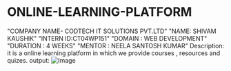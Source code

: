 # ONLINE-LEARNING-PLATFORM
"COMPANY NAME- CODTECH IT SOLUTIONS PVT.LTD" 
"NAME: SHIVAM KAUSHIK" 
"INTERN ID:CT04WP151" 
"DOMAIN : WEB DEVELOPMENT" 
"DURATION : 4 WEEKS" 
"MENTOR : NEELA SANTOSH KUMAR"
Description: it is a online learning platform in which we provide courses , resources and quizes.
output:
![Image](https://github.com/user-attachments/assets/92cd0536-891d-49b5-8864-2b7a39b2cce1)

